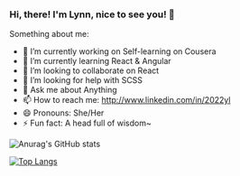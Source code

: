 ### Hi, there! I'm Lynn, nice to see you! 👋

Something about me:

- 🔭 I’m currently working on Self-learning on Cousera
- 🌱 I’m currently learning React & Angular
- 👯 I’m looking to collaborate on React
- 🤔 I’m looking for help with SCSS
- 💬 Ask me about Anything
- 📫 How to reach me: http://www.linkedin.com/in/2022yl
- 😄 Pronouns: She/Her
- ⚡ Fun fact: A head full of wisdom~

![Anurag's GitHub stats](https://github-readme-stats.vercel.app/api?username=linda219go&show_icons=true&theme=radical)


[![Top Langs](https://github-readme-stats.vercel.app/api/top-langs/?username=linda219go)](https://github.com/anuraghazra/github-readme-stats)

